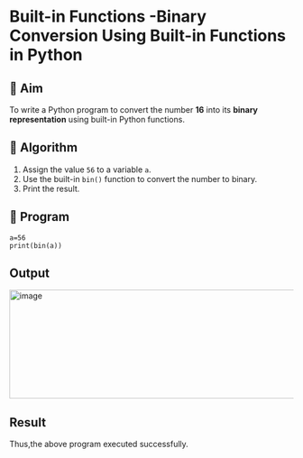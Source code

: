 # Built-in Functions -Binary Conversion Using Built-in Functions in Python

## 🎯 Aim
To write a Python program to convert the number **16** into its **binary representation** using built-in Python functions.

## 🧠 Algorithm
1. Assign the value `56` to a variable `a`.
2. Use the built-in `bin()` function to convert the number to binary.
3. Print the result.

## 🧾 Program
```
a=56
print(bin(a))
```

## Output
<img width="553" height="193" alt="image" src="https://github.com/user-attachments/assets/63964611-b0d7-4a09-9da7-a00e7b278b5e" />



## Result
Thus,the above program executed successfully.


